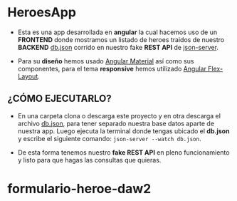 # HeroesApp

- Esta es una app desarrollada en **angular** la cual hacemos uso de un **FRONTEND** donde mostramos un listado de heroes traidos de nuestro **BACKEND** [db.json](https://github.com/EmilioMartel/heroesApp-server/blob/main/db.json) corrido en nuestro fake **REST API** de [json-server](https://www.npmjs.com/package/json-server).

- Para su **diseño** hemos usado [Angular Material](https://material.angular.io/) así como sus componentes, para el tema **responsive** hemos utilizado [Angular Flex-Layout](https://www.npmjs.com/package/@angular/flex-layout).

## ¿CÓMO EJECUTARLO?

- En una carpeta clona o descarga este proyecto y en otra descarga el archivo [db.json](https://github.com/EmilioMartel/heroesApp-server/blob/main/db.json), para tener separado nuestra base datos aparte de nuestra app. Luego ejecuta la terminal donde tengas ubicado el **db.json** y escribe el siguiente comando: `json-server --watch db.json`.

- De esta forma tenemos nuestro **fake REST API** en pleno funcionamiento y listo para que hagas las consultas que quieras.
# formulario-heroe-daw2
